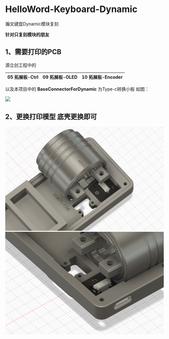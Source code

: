 # HelloWord-Keyboard-Dynamic
 瀚文键盘Dynamic模块复刻

****针对只复刻模块的朋友****

## 1、需要打印的PCB

源立创工程中的   

| 05 拓展板-Ctrl | 09 拓展板-OLED | 10 拓展板-Encoder |
| -------------- | -------------- | ----------------- |

以及本项目中的 **BaseConnectorForDynamic**  为Type-c转换小板  如图：

![](Images/1.jpg)

## 2、更换打印模型  底壳更换即可

![](Images/2.png)![](Images/3.png)
